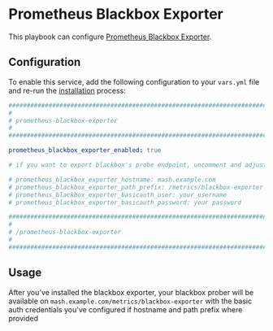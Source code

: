 # Prometheus Blackbox Exporter

This playbook can configure [Prometheus Blackbox Exporter](https://github.com/prometheus/blackbox_exporter).

## Configuration

To enable this service, add the following configuration to your `vars.yml` file and re-run the [installation](../installing.md) process:

```yaml
########################################################################
#                                                                      #
# prometheus-blackbox-exporter                                         #
#                                                                      #
########################################################################

prometheus_blackbox_exporter_enabled: true

# if you want to export blackbox's probe endpoint, uncomment and adjust the following vars

# prometheus_blackbox_exporter_hostname: mash.example.com
# prometheus_blackbox_exporter_path_prefix: /metrics/blackbox-exporter
# prometheus_blackbox_exporter_basicauth_user: your_username
# prometheus_blackbox_exporter_basicauth_password: your password

########################################################################
#                                                                      #
# /prometheus-blackbox-exporter                                        #
#                                                                      #
########################################################################
```

## Usage

After you've installed the blackbox exporter, your blackbox prober will be available on `mash.example.com/metrics/blackbox-exporter` with the basic auth credentials you've configured if hostname and path prefix where provided
